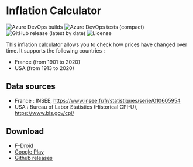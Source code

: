 # Inflation Calculator #

![Azure DevOps builds](https://img.shields.io/azure-devops/build/corenting/InflationCalculator/7) ![Azure DevOps tests (compact)](https://img.shields.io/azure-devops/tests/corenting/InflationCalculator/7?compact_message) ![GitHub release (latest by date)](https://img.shields.io/github/v/release/corenting/InflationCalculator) ![License](https://img.shields.io/github/license/corenting/InflationCalculator)

This inflation calculator allows you to check how prices have changed over time.
It supports the following countries :
- France (from 1901 to 2020)
- USA (from 1913 to 2020)

## Data sources ##
- France : INSEE, https://www.insee.fr/fr/statistiques/serie/010605954
- USA : Bureau of Labor Statistics (Historical CPI-U), https://www.bls.gov/cpi/

## Download ##

- [F-Droid](https://f-droid.org/packages/fr.corenting.convertisseureurofranc/)
- [Google Play](https://play.google.com/store/apps/details?id=fr.corenting.convertisseureurofranc&utm_source=github_readme)
- [Github releases](https://github.com/corenting/InflationCalculator/releases/latest)
